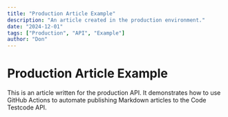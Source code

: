 ```yaml
---
title: "Production Article Example"
description: "An article created in the production environment."
date: "2024-12-01"
tags: ["Production", "API", "Example"]
author: "Don"
---
```


# Production Article Example

This is an article written for the production API. It demonstrates how to use GitHub Actions to automate publishing Markdown articles to the Code Testcode API.
